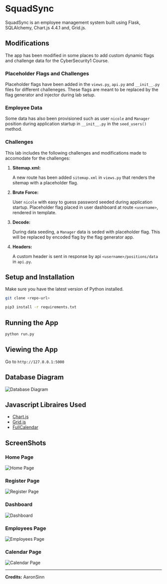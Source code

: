 # SquadSync

SquadSync is an employee management system built using Flask, SQLAlchemy, Chart.js 4.4.1 and, Grid.js. 

## Modifications

The app has been modified in some places to add custom dynamic flags and challenge data for the CyberSecurity1 Course.

### Placeholder Flags and Challenges

Placeholder flags have been added in the `views.py`, `api.py` and `__init__.py` files for different challeneges. These flags are meant to be replaced by the flag generator and injector during lab setup.


### Employee Data

Some data has also been provisioned such as user `nicole` and `Manager` position during application startup in `__init__.py` in the `seed_users()` method.

### Challenges

This lab includes the following challenges and modifications made to accomodate for the challenges:

1. **Sitemap.xml:**

    A new route has been added `sitemap.xml` in `views.py` that renders the sitemap with a placeholder flag.

1. **Brute Force:**

    User `nicole` with easy to guess password seeded during application startup. Placeholder flag placed in user dashboard at route `<username>`, rendered in template.

1. **Decode:**

    During data seeding, a `Manager` data is seded with placeholder flag. This will be replaced by encoded flag by the flag generator app.

1. **Headers:**

    A custom header is sent in response by api `<username>/positions/data` in `api.py`.

## Setup and Installation 
Make sure you have the latest version of Python installed.

```bash
git clone <repo-url>
```

```bash
pip3 install -r requirements.txt
```

## Running the App
```bash
python run.py
```

## Viewing the App
Go to `http://127.0.0.1:5000`

## Database Diagram
![Database Diagram](/SquadSync%20Screenshots/databaseDiagram.png)

## Javascript Libraires Used
* [Chart.js](https://www.chartjs.org/docs/latest/)
* [Grid.js](https://gridjs.io/)
* [FullCalendar](https://fullcalendar.io/)

## ScreenShots

### Home Page
![Home Page](/SquadSync%20Screenshots/home%20page.png)

### Register Page
![Register Page](/SquadSync%20Screenshots/register.png)

### Dashboard
![Dashboard](/SquadSync%20Screenshots/dashboard.png)

### Employees Page
![Employees Page](/SquadSync%20Screenshots/employees.png)

### Calendar Page
![Calendar Page](/SquadSync%20Screenshots/calendar.png)

---

**Credits:** AaronSinn